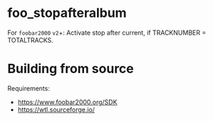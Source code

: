 # foo_stopafteralbum
For `foobar2000` `v2`+: Activate stop after current, if TRACKNUMBER = TOTALTRACKS.

# Building from source
Requirements:
* https://www.foobar2000.org/SDK
* https://wtl.sourceforge.io/
